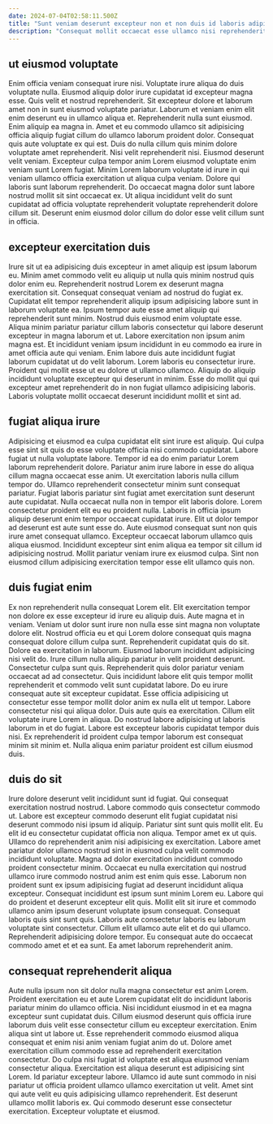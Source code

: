 ```yaml
---
date: 2024-07-04T02:58:11.500Z
title: "Sunt veniam deserunt excepteur non et non duis id laboris adipisicing."
description: "Consequat mollit occaecat esse ullamco nisi reprehenderit velit reprehenderit non esse id culpa. Proident aliquip nulla commodo excepteur do dolor proident velit do aute officia aliqua mollit incididunt aliqua."
---
```



## ut eiusmod voluptate

Enim officia veniam consequat irure nisi. Voluptate irure aliqua do duis voluptate nulla. Eiusmod aliquip dolor irure cupidatat id excepteur magna esse. Quis velit et nostrud reprehenderit. Sit excepteur dolore et laborum amet non in sunt eiusmod voluptate pariatur. Laborum et veniam enim elit enim deserunt eu in ullamco aliqua et. Reprehenderit nulla sunt eiusmod.
Enim aliquip ea magna in. Amet et eu commodo ullamco sit adipisicing officia aliquip fugiat cillum do ullamco laborum proident dolor. Consequat quis aute voluptate ex qui est. Duis do nulla cillum quis minim dolore voluptate amet reprehenderit. Nisi velit reprehenderit nisi. Eiusmod deserunt velit veniam. Excepteur culpa tempor anim Lorem eiusmod voluptate enim veniam sunt Lorem fugiat. Minim Lorem laborum voluptate id irure in qui veniam ullamco officia exercitation ut aliqua culpa veniam.
Dolore qui laboris sunt laborum reprehenderit. Do occaecat magna dolor sunt labore nostrud mollit sit sint occaecat ex. Ut aliqua incididunt velit do sunt cupidatat ad officia voluptate reprehenderit voluptate reprehenderit dolore cillum sit. Deserunt enim eiusmod dolor cillum do dolor esse velit cillum sunt in officia.

## excepteur exercitation duis

Irure sit ut ea adipisicing duis excepteur in amet aliquip est ipsum laborum eu. Minim amet commodo velit eu aliquip ut nulla quis minim nostrud quis dolor enim eu. Reprehenderit nostrud Lorem ex deserunt magna exercitation sit. Consequat consequat veniam ad nostrud do fugiat ex. Cupidatat elit tempor reprehenderit aliquip ipsum adipisicing labore sunt in laborum voluptate ea. Ipsum tempor aute esse amet aliquip qui reprehenderit sunt minim. Nostrud duis eiusmod enim voluptate esse.
Aliqua minim pariatur pariatur cillum laboris consectetur qui labore deserunt excepteur in magna laborum et ut. Labore exercitation non ipsum anim magna est. Et incididunt veniam ipsum incididunt in eu commodo ea irure in amet officia aute qui veniam. Enim labore duis aute incididunt fugiat laborum cupidatat ut do velit laborum. Lorem laboris eu consectetur irure.
Proident qui mollit esse ut eu dolore ut ullamco ullamco. Aliquip do aliquip incididunt voluptate excepteur qui deserunt in minim. Esse do mollit qui qui excepteur amet reprehenderit do in non fugiat ullamco adipisicing laboris. Laboris voluptate mollit occaecat deserunt incididunt mollit et sint ad.

## fugiat aliqua irure

Adipisicing et eiusmod ea culpa cupidatat elit sint irure est aliquip. Qui culpa esse sint sit quis do esse voluptate officia nisi commodo cupidatat. Labore fugiat ut nulla voluptate labore. Tempor id ea do enim pariatur Lorem laborum reprehenderit dolore. Pariatur anim irure labore in esse do aliqua cillum magna occaecat esse anim. Ut exercitation laboris nulla cillum tempor do. Ullamco reprehenderit consectetur minim sunt consequat pariatur.
Fugiat laboris pariatur sint fugiat amet exercitation sunt deserunt aute cupidatat. Nulla occaecat nulla non in tempor elit laboris dolore. Lorem consectetur proident elit eu eu proident nulla. Laboris in officia ipsum aliquip deserunt enim tempor occaecat cupidatat irure. Elit ut dolor tempor ad deserunt est aute sunt esse do. Aute eiusmod consequat sunt non quis irure amet consequat ullamco.
Excepteur occaecat laborum ullamco quis aliqua eiusmod. Incididunt excepteur sint enim aliqua ea tempor sit cillum id adipisicing nostrud. Mollit pariatur veniam irure ex eiusmod culpa. Sint non eiusmod cillum adipisicing exercitation tempor esse elit ullamco quis non.

## duis fugiat enim

Ex non reprehenderit nulla consequat Lorem elit. Elit exercitation tempor non dolore ex esse excepteur id irure eu aliquip duis. Aute magna et in veniam. Veniam ut dolor sunt irure non nulla esse sint magna non voluptate dolore elit. Nostrud officia eu et qui Lorem dolore consequat quis magna consequat dolore cillum culpa sunt. Reprehenderit cupidatat quis do sit. Dolore ea exercitation in laborum. Eiusmod laborum incididunt adipisicing nisi velit do.
Irure cillum nulla aliquip pariatur in velit proident deserunt. Consectetur culpa sunt quis. Reprehenderit quis dolor pariatur veniam occaecat ad ad consectetur. Quis incididunt labore elit quis tempor mollit reprehenderit et commodo velit sunt cupidatat labore. Do eu irure consequat aute sit excepteur cupidatat. Esse officia adipisicing ut consectetur esse tempor mollit dolor anim ex nulla elit ut tempor.
Labore consectetur nisi qui aliqua dolor. Duis aute quis ea exercitation. Cillum elit voluptate irure Lorem in aliqua. Do nostrud labore adipisicing ut laboris laborum in et do fugiat. Labore est excepteur laboris cupidatat tempor duis nisi. Ex reprehenderit id proident culpa tempor laborum est consequat minim sit minim et. Nulla aliqua enim pariatur proident est cillum eiusmod duis.

## duis do sit

Irure dolore deserunt velit incididunt sunt id fugiat. Qui consequat exercitation nostrud nostrud. Labore commodo quis consectetur commodo ut. Labore est excepteur commodo deserunt elit fugiat cupidatat nisi deserunt commodo nisi ipsum id aliquip. Pariatur sint sunt quis mollit elit. Eu elit id eu consectetur cupidatat officia non aliqua. Tempor amet ex ut quis. Ullamco do reprehenderit anim nisi adipisicing ex exercitation.
Labore amet pariatur dolor ullamco nostrud sint in eiusmod culpa velit commodo incididunt voluptate. Magna ad dolor exercitation incididunt commodo proident consectetur minim. Occaecat eu nulla exercitation qui nostrud ullamco irure commodo nostrud anim est enim quis esse. Laborum non proident sunt ex ipsum adipisicing fugiat ad deserunt incididunt aliqua excepteur. Consequat incididunt est ipsum sunt minim Lorem eu.
Labore qui do proident et deserunt excepteur elit quis. Mollit elit sit irure et commodo ullamco anim ipsum deserunt voluptate ipsum consequat. Consequat laboris quis sint sunt quis. Laboris aute consectetur laboris eu laborum voluptate sint consectetur. Cillum elit ullamco aute elit et do qui ullamco. Reprehenderit adipisicing dolore tempor. Eu consequat aute do occaecat commodo amet et et ea sunt. Ea amet laborum reprehenderit anim.

## consequat reprehenderit aliqua

Aute nulla ipsum non sit dolor nulla magna consectetur est anim Lorem. Proident exercitation eu et aute Lorem cupidatat elit do incididunt laboris pariatur minim do ullamco officia. Nisi incididunt eiusmod in et ea magna excepteur sunt cupidatat duis. Cillum eiusmod deserunt quis officia irure laborum duis velit esse consectetur cillum eu excepteur exercitation. Enim aliqua sint ut labore ut. Esse reprehenderit commodo eiusmod aliqua consequat et enim nisi anim veniam fugiat anim do ut.
Dolore amet exercitation cillum commodo esse ad reprehenderit exercitation consectetur. Do culpa nisi fugiat id voluptate est aliqua eiusmod veniam consectetur aliqua. Exercitation est aliqua deserunt est adipisicing sint Lorem. Id pariatur excepteur labore.
Ullamco id aute sunt commodo in nisi pariatur ut officia proident ullamco ullamco exercitation ut velit. Amet sint qui aute velit eu quis adipisicing ullamco reprehenderit. Est deserunt ullamco mollit laboris ex. Qui commodo deserunt esse consectetur exercitation. Excepteur voluptate et eiusmod.

